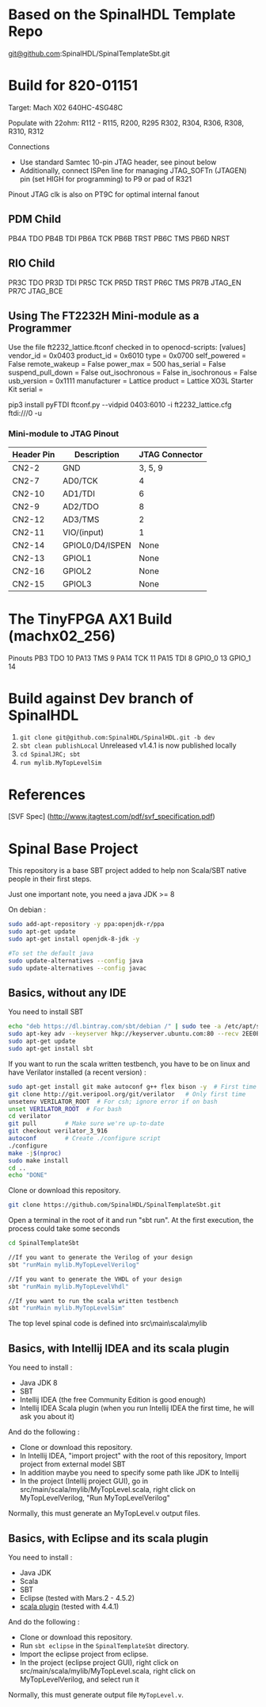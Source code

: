 # Based on the SpinalHDL Template Repo
git@github.com:SpinalHDL/SpinalTemplateSbt.git

# Build for 820-01151
Target: Mach X02 640HC-4SG48C

Populate with 22ohm:
R112 - R115, R200, R295
R302, R304, R306, R308, R310, R312

Connections
* Use standard Samtec 10-pin JTAG header, see pinout below
* Additionally, connect ISPen line for managing JTAG_SOFTn (JTAGEN) pin (set HIGH for programming) to P9 or pad of R321

Pinout
JTAG clk is also on PT9C for optimal internal fanout

## PDM Child
PB4A TDO
PB4B TDI
PB6A TCK
PB6B TRST
PB6C TMS
PB6D NRST

## RIO Child
PR3C TDO
PR3D TDI
PR5C TCK
PR5D TRST
PR6C TMS
PR7B JTAG_EN
PR7C JTAG_BCE

## Using The FT2232H Mini-module as a Programmer

Use the file ft2232_lattice.ftconf checked in to openocd-scripts:
[values]
vendor_id = 0x0403
product_id = 0x6010
type = 0x0700
self_powered = False
remote_wakeup = False
power_max = 500
has_serial = False
suspend_pull_down = False
out_isochronous = False
in_isochronous = False
usb_version = 0x1111
manufacturer = Lattice
product = Lattice XO3L Starter Kit
serial = 

pip3 install pyFTDI
ftconf.py --vidpid 0403:6010 -i ft2232_lattice.cfg ftdi:///0 -u

### Mini-module to JTAG Pinout

Header Pin | Description | JTAG Connector
--- | --- | ---
CN2-2 |  GND | 3, 5, 9
CN2-7 |  AD0/TCK | 4
CN2-10 | AD1/TDI | 6
CN2-9 |  AD2/TDO | 8
CN2-12 | AD3/TMS  | 2
CN2-11 | VIO/(input) | 1
CN2-14 | GPIOL0/D4/ISPEN | None 
CN2-13 | GPIOL1 | None
CN2-16 | GPIOL2 | None
CN2-15 | GPIOL3 | None

# The TinyFPGA AX1 Build (machx02_256)

Pinouts
PB3 TDO 10
PA13 TMS 9
PA14 TCK 11
PA15 TDI 8
GPIO_0 13
GPIO_1 14

# Build against Dev branch of SpinalHDL

1. `git clone git@github.com:SpinalHDL/SpinalHDL.git -b dev`
1. `sbt clean publishLocal` Unreleased v1.4.1 is now published locally
1. `cd SpinalJRC; sbt`
1. `run mylib.MyTopLevelSim`

# References
[SVF Spec] (http://www.jtagtest.com/pdf/svf_specification.pdf)

# Spinal Base Project
This repository is a base SBT project added to help non Scala/SBT native people in their first steps.

Just one important note, you need a java JDK >= 8

On debian : 

```sh
sudo add-apt-repository -y ppa:openjdk-r/ppa
sudo apt-get update
sudo apt-get install openjdk-8-jdk -y

#To set the default java
sudo update-alternatives --config java
sudo update-alternatives --config javac
```

## Basics, without any IDE

You need to install SBT

```sh
echo "deb https://dl.bintray.com/sbt/debian /" | sudo tee -a /etc/apt/sources.list.d/sbt.list
sudo apt-key adv --keyserver hkp://keyserver.ubuntu.com:80 --recv 2EE0EA64E40A89B84B2DF73499E82A75642AC823
sudo apt-get update
sudo apt-get install sbt
```

If you want to run the scala written testbench, you have to be on linux and have Verilator installed (a recent version) :

```sh
sudo apt-get install git make autoconf g++ flex bison -y  # First time prerequisites
git clone http://git.veripool.org/git/verilator   # Only first time
unsetenv VERILATOR_ROOT  # For csh; ignore error if on bash
unset VERILATOR_ROOT  # For bash
cd verilator
git pull        # Make sure we're up-to-date
git checkout verilator_3_916
autoconf        # Create ./configure script
./configure
make -j$(nproc)
sudo make install
cd ..
echo "DONE"

```

Clone or download this repository.

```sh
git clone https://github.com/SpinalHDL/SpinalTemplateSbt.git
```

Open a terminal in the root of it and run "sbt run". At the first execution, the process could take some seconds

```sh
cd SpinalTemplateSbt

//If you want to generate the Verilog of your design
sbt "runMain mylib.MyTopLevelVerilog"

//If you want to generate the VHDL of your design
sbt "runMain mylib.MyTopLevelVhdl"

//If you want to run the scala written testbench
sbt "runMain mylib.MyTopLevelSim"
```

The top level spinal code is defined into src\main\scala\mylib

## Basics, with Intellij IDEA and its scala plugin

You need to install :

- Java JDK 8
- SBT
- Intellij IDEA (the free Community Edition is good enough)
- Intellij IDEA Scala plugin (when you run Intellij IDEA the first time, he will ask you about it)

And do the following :

- Clone or download this repository.
- In Intellij IDEA, "import project" with the root of this repository, Import project from external model SBT
- In addition maybe you need to specify some path like JDK to Intellij
- In the project (Intellij project GUI), go in src/main/scala/mylib/MyTopLevel.scala, right click on MyTopLevelVerilog, "Run MyTopLevelVerilog"

Normally, this must generate an MyTopLevel.v output files.

## Basics, with Eclipse and its scala plugin

You need to install :

- Java JDK
- Scala
- SBT
- Eclipse (tested with Mars.2 - 4.5.2)
- [scala plugin](http://scala-ide.org/) (tested with 4.4.1)

And do the following :

- Clone or download this repository.
- Run ```sbt eclipse``` in the ```SpinalTemplateSbt``` directory.
- Import the eclipse project from eclipse.
- In the project (eclipse project GUI), right click on src/main/scala/mylib/MyTopLevel.scala, right click on MyTopLevelVerilog, and select run it

Normally, this must generate output file ```MyTopLevel.v```.


